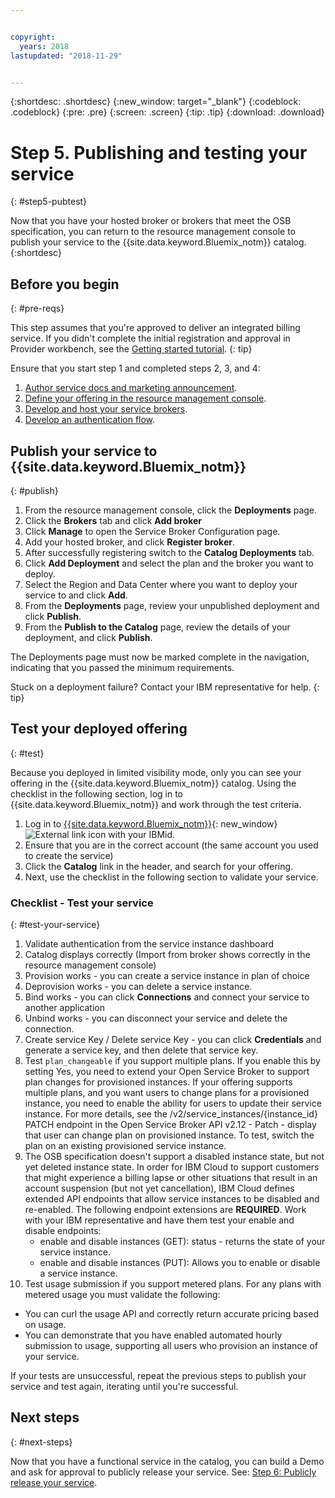 ```yaml
---


copyright:
  years: 2018
lastupdated: "2018-11-29"


---
```


{:shortdesc: .shortdesc}
{:new_window: target="_blank"}
{:codeblock: .codeblock}
{:pre: .pre}
{:screen: .screen}
{:tip: .tip}
{:download: .download}

# Step 5. Publishing and testing your service
{: #step5-pubtest}

Now that you have your hosted broker or brokers that meet the OSB specification, you can return to the resource management console to publish your service to the {{site.data.keyword.Bluemix_notm}} catalog. 
{:shortdesc}

## Before you begin
{: #pre-reqs}

This step assumes that you're approved to deliver an integrated billing service. If you didn't complete the initial registration and approval in Provider workbench, see the [Getting started tutorial](/docs/third-party/index.md).
{: tip}

Ensure that you start step 1 and completed steps 2, 3, and 4:
1. [Author service docs and marketing announcement](/docs/third-party/cis1-docs-marketing.html).
2. [Define your offering in the resource management console](/docs/third-party/cis2-rmc-define.html).
3. [Develop and host your service brokers](/docs/third-party/cis3-broker.html).
3. [Develop an authentication flow](/docs/third-party/cis5-iam.html).

## Publish your service to {{site.data.keyword.Bluemix_notm}}
{: #publish}

1. From the resource management console, click the **Deployments** page.
2. Click the **Brokers** tab and click **Add broker**
3. Click **Manage** to open the Service Broker Configuration page.
4. Add your hosted broker, and click **Register broker**.
5. After successfully registering switch to the **Catalog Deployments** tab.
6. Click **Add Deployment** and select the plan and the broker you want to deploy.
7. Select the Region and Data Center where you want to deploy your service to and click **Add**.
8. From the **Deployments** page, review your unpublished deployment and click **Publish**.
9. From the **Publish to the Catalog** page, review the details of your deployment, and click **Publish**.

The Deployments page must now be marked complete in the navigation, indicating that you passed the minimum requirements.

Stuck on a deployment failure? Contact your IBM representative for help.
{: tip}

## Test your deployed offering 
{: #test}

Because you deployed in limited visibility mode, only you can see your offering in the {{site.data.keyword.Bluemix_notm}} catalog. Using the checklist in the following section, log in to {{site.data.keyword.Bluemix_notm}} and work through the test criteria.

1. Log in to [{{site.data.keyword.Bluemix_notm}}](https://cloud.ibm.com){: new_window} ![External link icon](../icons/launch-glyph.svg "External link icon") with your IBMid.
2. Ensure that you are in the correct account (the same account you used to create the service)
3. Click the **Catalog** link in the header, and search for your offering.
4. Next, use the checklist in the following section to validate your service.

### Checklist - Test your service
{: #test-your-service}

1. Validate authentication from the service instance dashboard
2. Catalog displays correctly (Import from broker shows correctly in the resource management console)
3. Provision works - you can create a service instance in plan of choice
4. Deprovision works - you can delete a service instance.
5. Bind works - you can click **Connections** and connect your service to another application
6. Unbind works - you can disconnect your service and delete the connection.
7. Create service Key / Delete service Key - you can click **Credentials** and generate a service key, and then delete that service key.
8. Test `plan_changeable` if you support multiple plans. If you enable this by setting Yes, you need to extend your Open Service Broker to support plan changes for provisioned instances. If your offering supports multiple plans, and you want users to change plans for a provisioned instance, you need to enable the ability for users to update their service instance. For more details, see the /v2/service_instances/{instance_id} PATCH endpoint in the Open Service Broker API v2.12  - Patch - display that user can change plan on provisioned instance. To test, switch the plan on an existing provisioned service instance.
9. The OSB specification doesn't support a disabled instance state, but not yet deleted instance state. In order for IBM Cloud to support customers that might experience a billing lapse or other situations that result in an account suspension (but not yet cancellation), IBM Cloud defines extended API endpoints that allow service instances to be disabled and re-enabled. The following endpoint extensions are **REQUIRED**. Work with your IBM representative and have them test your enable and disable endpoints:
   - enable and disable instances (GET): status - returns the state of your service instance.
   - enable and disable instances (PUT): Allows you to enable or disable a service instance.
10. Test usage submission if you support metered plans. For any plans with metered usage you must validate the following:
   - You can curl the usage API and correctly return accurate pricing based on usage.
   - You can demonstrate that you have enabled automated hourly submission to usage, supporting all users who provision an instance of your service.

If your tests are unsuccessful, repeat the previous steps to publish your service and test again, iterating until you're successful.


## Next steps
{: #next-steps}

Now that you have a functional service in the catalog, you can build a Demo and ask for approval to publicly release your service. See: [Step 6: Publicly release your service](/docs/third-party/cis6-ga.html).
